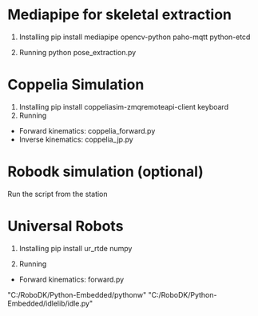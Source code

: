 # Mediapipe for skeletal extraction
1. Installing
pip install mediapipe opencv-python paho-mqtt python-etcd

2. Running
python pose_extraction.py

# Coppelia Simulation
1. Installing
pip install coppeliasim-zmqremoteapi-client keyboard
3. Running
- Forward kinematics: coppelia_forward.py
- Inverse kinematics: coppelia_jp.py 

# Robodk simulation (optional)
Run the script from the station

# Universal Robots
1. Installing
pip install ur_rtde numpy

2. Running
- Forward kinematics: forward.py


"C:/RoboDK/Python-Embedded/pythonw" "C:/RoboDK/Python-Embedded/idlelib/idle.py"
